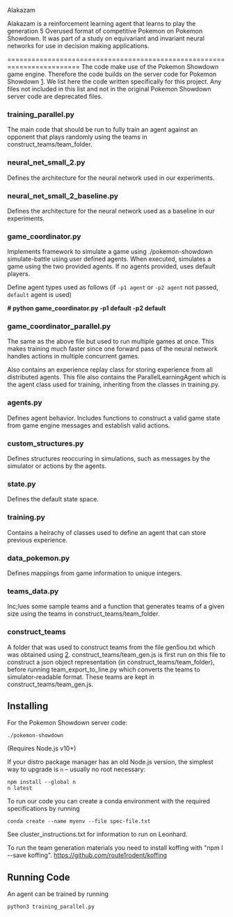 
Alakazam

Alakazam is a reinforcement learning agent that learns to play the generation 5 Overused format of competitive Pokemon on Pokemon Showdown. It was part of a study on equivariant and invariant neural networks for use in decision making applications. 

========================================================================
The code make use of the Pokemon Showdown game engine. Therefore the code builds on the server code for Pokemon Showdown [1]. We list here the code written specifically for this project. Any files not included in this list and not in the original Pokemon Showdown server code are deprecated files. 

### training_parallel.py

The main code that should be run to fully train an agent against an opponent that plays randomly using the teams in construct_teams/team_folder.

### neural_net_small_2.py

Defines the architecture for the neural network used in our experiments. 

### neural_net_small_2_baseline.py

Defines the architecture for the neural network used as a baseline in our experiments. 

### game_coordinator.py

Implements framework to simulate a game using ./pokemon-showdown simulate-battle using user defined agents.
When executed, simulates a game using the two provided agents. If no agents provided, uses default players.

Define agent types used as follows (if `-p1 agent` or `-p2 agent` not passed, `default` agent is used)

**\# python game_coordinator.py -p1 default -p2 default**

### game_coordinator_parallel.py

The same as the above file but used to run multiple games at once. This makes training much faster since one forward pass of the neural network handles actions in multiple concurrent games. 

Also contains an experience replay class for storing experience from all distributed agents. This file also contains the ParallelLearningAgent which is the agent class used for training, inheriting from the classes in training.py. 

### agents.py

Defines agent behavior. Includes functions to construct a valid game state from game engine messages and establish valid actions. 

### custom_structures.py

Defines structures reoccuring in simulations, such as messages by the simulator or actions by the agents.

### state.py

Defines the default state space. 

### training.py

Contains a heirachy of classes used to define an agent that can store previous experience. 

### data_pokemon.py 

Defines mappings from game information to unique integers.

### teams_data.py

Inc;lues some sample teams and a function that generates teams of a given size using the teams in construct_teams/team_folder. 

### construct_teams

A folder that was used to construct teams from the file gen5ou.txt which was obtained using [2]. construct_teams/team_gen.js is first run on this file to construct a json object representation (in construct_teams/team_folder), before running team_export_to_line.py which converts the teams to simulator-readable format. These teams are kept in construct_teams/team_gen.js. 


  [1]: https://github.com/smogon/pokemon-showdown
  [2]: https://www.smogon.com/forums/threads/smogon-rmt-team-dump.3622884/

Installing
------------------------------------------------------------------------

For the Pokemon Showdown server code:

    ./pokemon-showdown

(Requires Node.js v10+)

If your distro package manager has an old Node.js version, the simplest way to upgrade is `n` – usually no root necessary:

    npm install --global n
    n latest

To run our code you can create a conda environment with the required specifications by running

    conda create --name myenv --file spec-file.txt

See cluster_instructions.txt for information to run on Leonhard. 

To run the team generation materials you need to install koffing with "npm I --save koffing". https://github.com/route1rodent/koffing

Running Code
------------------------------------------------------------------------

An agent can be trained by running 

    python3 training_parallel.py
